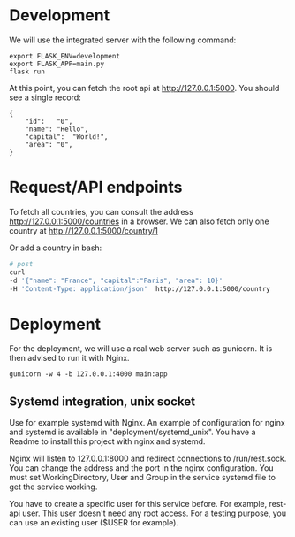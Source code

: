 # Development 
We will use the integrated server with the following command:
```
export FLASK_ENV=development
export FLASK_APP=main.py
flask run 
```
At this point, you can fetch the root api at http://127.0.0.1:5000. You should see a single record:

``` 
{
    "id":	"0",
    "name":	"Hello",
    "capital":	"World!",
    "area":	"0",
}
```

# Request/API endpoints

To fetch all countries, you can consult the address http://127.0.0.1:5000/countries in a browser. We can also fetch 
only one country at  http://127.0.0.1:5000/country/1


Or add a country in bash:
``` bash
# post
curl  
-d '{"name": "France", "capital":"Paris", "area": 10}' 
-H 'Content-Type: application/json'  http://127.0.0.1:5000/country
```

# Deployment 
For the deployment, we will use a real web server such as gunicorn. It is then advised
to run it with Nginx.
```
gunicorn -w 4 -b 127.0.0.1:4000 main:app
```

## Systemd integration, unix socket
Use for example systemd with Nginx. An example of configuration for nginx and systemd is available in 
"deployment/systemd_unix". You have a Readme to install this project with nginx and systemd.

Nginx will listen to 127.0.0.1:8000 and redirect connections to /run/rest.sock. You can change 
the address and the port in the nginx configuration. 
You must set WorkingDirectory, User and Group in the service systemd file to get the service working.

You have to create a specific user for this service before. For example, rest-api user. This user doesn't need any root 
access. For a testing purpose, you can use an existing user ($USER for example).